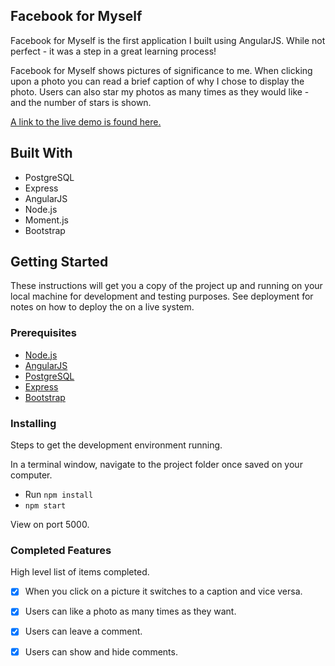 ## Facebook for Myself

Facebook for Myself is the first application I built using AngularJS.  While not perfect - it was a step in a great learning process!

Facebook for Myself shows pictures of significance to me.  When clicking upon a photo you can read a brief caption of why I chose to display the photo.  Users can also star my photos as many times as they would like - and the number of stars is shown.

[A link to the live demo is found here.](https://pacific-citadel-43710.herokuapp.com/)

## Built With

- PostgreSQL
- Express
- AngularJS 
- Node.js
- Moment.js
- Bootstrap

## Getting Started

These instructions will get you a copy of the project up and running on your local machine for development and testing purposes. See deployment for notes on how to deploy the on a live system.

### Prerequisites

- [Node.js](https://nodejs.org/en/)
- [AngularJS](https://angularjs.org/)
- [PostgreSQL](https://www.postgresql.org/)
- [Express](http://expressjs.com/)
- [Bootstrap](https://getbootstrap.com/docs/3.3/)

### Installing

Steps to get the development environment running.

In a terminal window, navigate to the project folder once saved on your computer.
- Run `npm install`
- `npm start`

View on port 5000.

### Completed Features

High level list of items completed.

- [x] When you click on a picture it switches to a caption and vice versa.
- [x] Users can like a photo as many times as they want.
- [x] Users can leave a comment.
- [x] Users can show and hide comments.





